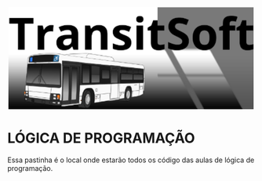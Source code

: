 <h4 align="center">
<img src="https://github.com/ValerioMeurerJR/sa-des-transitsoft/blob/main/transitsoftimg.png" width="500">
</h4>


# LÓGICA DE PROGRAMAÇÃO
Essa pastinha é o local onde estarão todos os código das aulas de lógica de programação.


